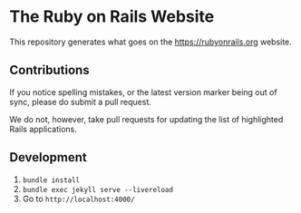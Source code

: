 # The Ruby on Rails Website

This repository generates what goes on the <https://rubyonrails.org> website.

## Contributions

If you notice spelling mistakes, or the latest version marker being out of sync, please do submit a pull request.

We do not, however, take pull requests for updating the list of highlighted Rails applications.

## Development

1. `bundle install`
2. `bundle exec jekyll serve --livereload`
3. Go to `http://localhost:4000/`

